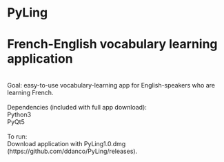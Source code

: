 # PyLing
# French-English vocabulary learning application 
<br />
Goal: easy-to-use vocabulary-learning app for English-speakers who are learning French. <br />
<br />
Dependencies (included with full app download):<br />
Python3<br />
PyQt5<br />
<br />
To run:<br />
Download application with PyLing1.0.dmg (https://github.com/ddanco/PyLing/releases).<br />
